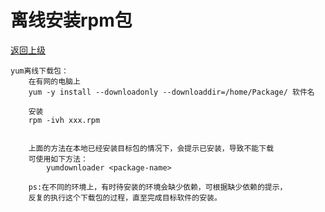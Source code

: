 # 离线安装rpm包

[返回上级](../catalog.md) 

    yum离线下载包：
        在有网的电脑上
        yum -y install --downloadonly --downloaddir=/home/Package/ 软件名

        安装
        rpm -ivh xxx.rpm
        

        上面的方法在本地已经安装目标包的情况下，会提示已安装，导致不能下载
        可使用如下方法：
            yumdownloader <package-name>

        ps:在不同的环境上，有时待安装的环境会缺少依赖，可根据缺少依赖的提示，
        反复的执行这个下载包的过程，直至完成目标软件的安装。    
